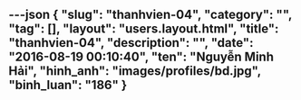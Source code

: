 ---json
{
    "slug": "thanhvien-04",
    "category": "",
    "tag": [],
    "layout": "users.layout.html",
    "title": "thanhvien-04",
    "description": "",
    "date": "2016-08-19 00:10:40",
    "ten": "Nguyễn Minh Hải",
    "hinh_anh": "images/profiles/bd.jpg",
    "binh_luan": "186"
}
---
